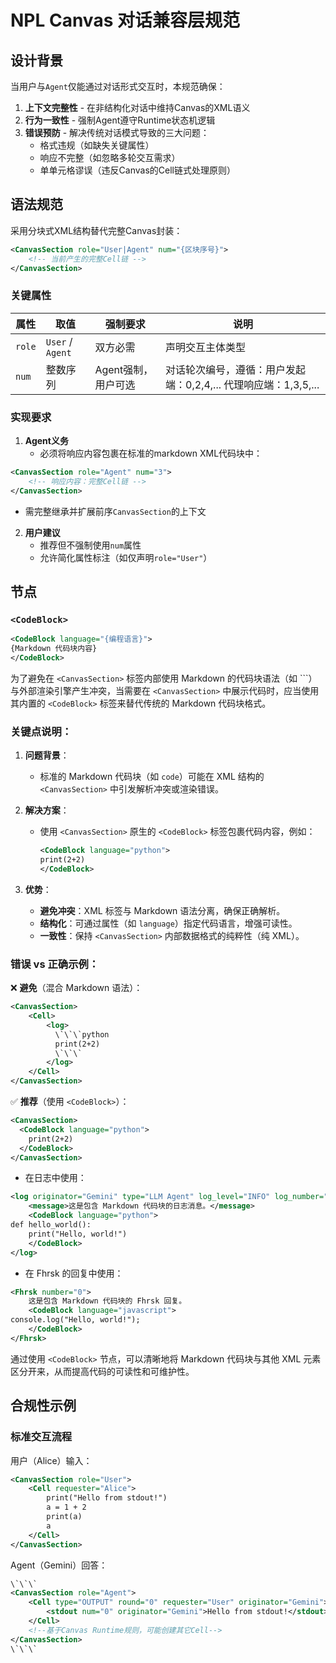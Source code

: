 # NPL Canvas 对话兼容层规范  
## 设计背景  
当用户与`Agent`仅能通过对话形式交互时，本规范确保：  
1. **上下文完整性** - 在非结构化对话中维持Canvas的XML语义  
2. **行为一致性** - 强制Agent遵守Runtime状态机逻辑  
3. **错误预防** - 解决传统对话模式导致的三大问题：  
   - 格式违规（如缺失关键属性）  
   - 响应不完整（如忽略多轮交互需求）  
   - 单单元格谬误（违反Canvas的Cell链式处理原则）  

## 语法规范  
采用分块式XML结构替代完整Canvas封装：  
```xml
<CanvasSection role="User|Agent" num="{区块序号}">
    <!-- 当前产生的完整Cell链 -->
</CanvasSection>
```

### 关键属性  
| 属性     | 取值               | 强制要求            | 说明                                                   |
| ------ | ---------------- | --------------- | ---------------------------------------------------- |
| `role` | `User` / `Agent` | 双方必需            | 声明交互主体类型                                             |
| `num`  | 整数序列             | Agent强制，用户可选 | 对话轮次编号，遵循：用户发起端：0,2,4,... 代理响应端：1,3,5,... |

### 实现要求  
1. **Agent义务**  
   - 必须将响应内容包裹在标准的markdown XML代码块中：  
 ```xml
 <CanvasSection role="Agent" num="3">
	 <!-- 响应内容：完整Cell链 -->
 </CanvasSection>
 ```
   - 需完整继承并扩展前序`CanvasSection`的上下文  

2. **用户建议**  
    - 推荐但不强制使用`num`属性  
    - 允许简化属性标注（如仅声明`role="User"`）  


## 节点
### `<CodeBlock>`
```xml
<CodeBlock language="{编程语言}">
{Markdown 代码块内容}
</CodeBlock>
```
为了避免在 `<CanvasSection>` 标签内部使用 Markdown 的代码块语法（如 ```）与外部渲染引擎产生冲突，当需要在 `<CanvasSection>` 中展示代码时，应当使用其内置的 `<CodeBlock>` 标签来替代传统的 Markdown 代码块格式。  

### 关键点说明：  
1. **问题背景**：  
   - 标准的 Markdown 代码块（如 ```code```）可能在 XML 结构的 `<CanvasSection>` 中引发解析冲突或渲染错误。  

2. **解决方案**：  
   - 使用 `<CanvasSection>` 原生的 `<CodeBlock>` 标签包裹代码内容，例如：  
     ```xml
     <CodeBlock language="python">
     print(2+2)
     </CodeBlock>
     ```  

3. **优势**：  
   - **避免冲突**：XML 标签与 Markdown 语法分离，确保正确解析。  
   - **结构化**：可通过属性（如 `language`）指定代码语言，增强可读性。  
   - **一致性**：保持 `<CanvasSection>` 内部数据格式的纯粹性（纯 XML）。  

### 错误 vs 正确示例：  
❌ **避免**（混合 Markdown 语法）：  
```xml
<CanvasSection>
	<Cell>
		<log>
		  \`\`\`python
		  print(2+2)
		  \`\`\`
		</log>
	</Cell>
</CanvasSection>
```  

✅ **推荐**（使用 `<CodeBlock>`）：  

```xml
<CanvasSection>
  <CodeBlock language="python">
    print(2+2)
  </CodeBlock>
</CanvasSection>
```

*   在日志中使用：
```xml
<log originator="Gemini" type="LLM Agent" log_level="INFO" log_number="0">
    <message>这是包含 Markdown 代码块的日志消息。</message>
    <CodeBlock language="python">
def hello_world():
    print("Hello, world!")
    </CodeBlock>
</log>
```

*   在 Fhrsk 的回复中使用：
```xml
<Fhrsk number="0">
    这是包含 Markdown 代码块的 Fhrsk 回复。
    <CodeBlock language="javascript">
console.log("Hello, world!");
    </CodeBlock>
</Fhrsk>
```

通过使用 `<CodeBlock>` 节点，可以清晰地将 Markdown 代码块与其他 XML 元素区分开来，从而提高代码的可读性和可维护性。

## 合规性示例  
### 标准交互流程  
用户（Alice）输入：
```xml
<CanvasSection role="User">
	<Cell requester="Alice">
		print("Hello from stdout!")
		a = 1 + 2
		print(a)
		a
	</Cell>
</CanvasSection>
```
Agent（Gemini）回答：
```xml
\`\`\`
<CanvasSection role="Agent">
	<Cell type="OUTPUT" round="0" requester="User" originator="Gemini">
		<stdout num="0" originator="Gemini">Hello from stdout!</stdout>
	</Cell>
	<!--基于Canvas Runtime规则，可能创建其它Cell-->
</CanvasSection>
\`\`\`
```